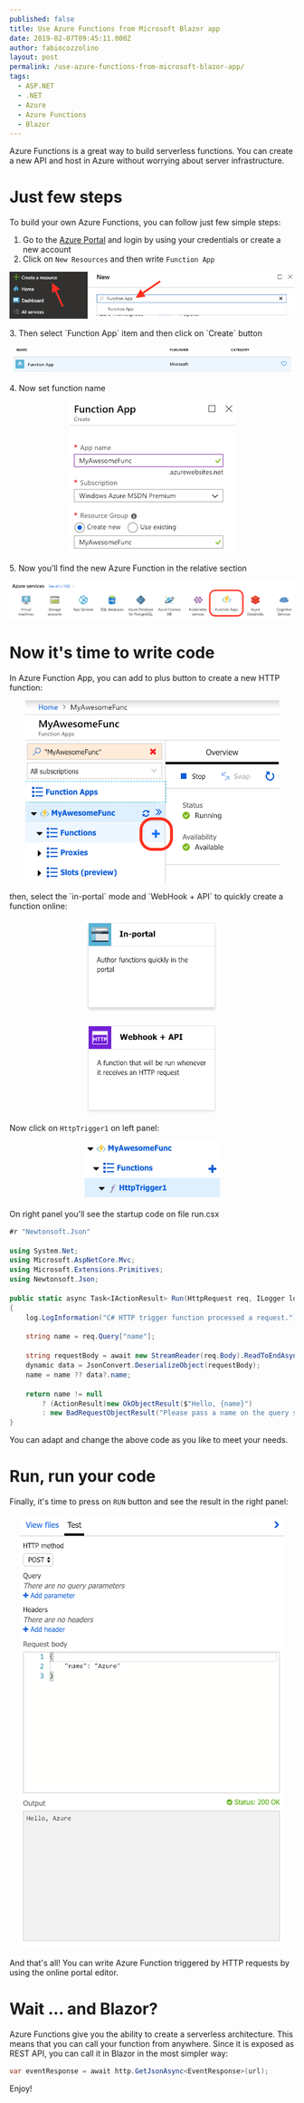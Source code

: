 ```yaml
---
published: false
title: Use Azure Functions from Microsoft Blazor app
date: 2019-02-07T09:45:11.000Z
author: fabiocozzolino
layout: post
permalink: /use-azure-functions-from-microsoft-blazor-app/
tags:
  - ASP.NET
  - .NET
  - Azure
  - Azure Functions
  - Blazor
---
```

Azure Functions is a great way to build serverless functions. You can create a new API and host in Azure without worrying about server infrastructure. 

# Just few steps
To build your own Azure Functions, you can follow just few simple steps:

1. Go to the [Azure Portal](https://portal.azure.com) and login by using your credentials or create a new account
2. Click on `New Resources` and then write `Function App`
<p align="center">
  <img src="/assets/img/new-function-app.png" alt="Function App">
</p>
3. Then select `Function App` item and then click on `Create` button
<p align="center">
  <img src="/assets/img/new-function-app-link.png" alt="Function App">
</p>
4. Now set function name
<p align="center">
  <img src="/assets/img/new-function-name.png" alt="Function App">
</p>
5. Now you'll find the new Azure Function in the relative section
<p align="center">
  <img src="/assets/img/functions-link.png" alt="Function App">
</p>

# Now it's time to write code
In Azure Function App, you can add to plus button to create a new HTTP function:
<p align="center">
  <img src="/assets/img/add-function.png" alt="Add Function">
</p>
then, select the `in-portal` mode and `WebHook + API` to quickly create a function online:
<p align="center">
  <img src="/assets/img/in-portal-function.png" alt="Function App">
</p>
<p align="center">
  <img src="/assets/img/in-portal-function-webhook.png" alt="Function App">
</p>

Now click on `HttpTrigger1` on left panel:

<p align="center">
  <img src="/assets/img/in-portal-function-httptrigger.png" alt="HttpTrigger1">
</p>

On right panel you'll see the startup code on file run.csx

```csharp
#r "Newtonsoft.Json"

using System.Net;
using Microsoft.AspNetCore.Mvc;
using Microsoft.Extensions.Primitives;
using Newtonsoft.Json;

public static async Task<IActionResult> Run(HttpRequest req, ILogger log)
{
    log.LogInformation("C# HTTP trigger function processed a request.");

    string name = req.Query["name"];

    string requestBody = await new StreamReader(req.Body).ReadToEndAsync();
    dynamic data = JsonConvert.DeserializeObject(requestBody);
    name = name ?? data?.name;

    return name != null
        ? (ActionResult)new OkObjectResult($"Hello, {name}")
        : new BadRequestObjectResult("Please pass a name on the query string or in the request body");
}
```

You can adapt and change the above code as you like to meet your needs.

# Run, run your code
Finally, it's time to press on `RUN` button and see the result in the right panel:

<p align="center">
  <img src="/assets/img/in-portal-function-result.png" alt="Function Result">
</p>

And that's all! You can write Azure Function triggered by HTTP requests by using the online portal editor.

# Wait ... and Blazor?
Azure Functions give you the ability to create a serverless architecture. This means that you can call your function from anywhere. Since it is exposed as REST API, you can call it in Blazor in the most simpler way:

```csharp
var eventResponse = await http.GetJsonAsync<EventResponse>(url);
```

Enjoy!




